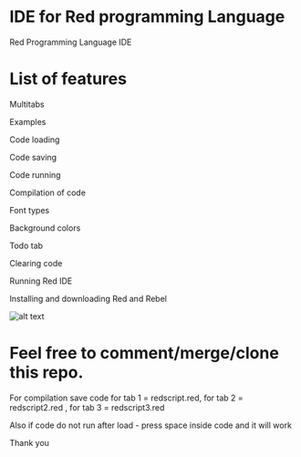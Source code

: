 #  IDE for Red programming Language
Red Programming Language IDE


#  List of features
Multitabs

Examples

Code loading

Code saving

Code running

Compilation of code

Font types

Background colors

Todo tab

Clearing code

Running Red IDE

Installing and downloading Red and Rebel



![alt text](http://oi68.tinypic.com/30wugs8.jpg "IDE for Red")


#  Feel free to comment/merge/clone this repo.
For compilation save code for tab 1 = redscript.red, for tab 2 = redscript2.red , for tab 3 = redscript3.red

Also if code do not run after load - press space inside code and it will work

Thank you
